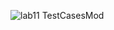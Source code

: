 ![lab11 TestCasesMod](https://user-images.githubusercontent.com/79829528/204094542-1c3fa916-76fa-4aac-a88d-6953ab0639ff.jpg)
